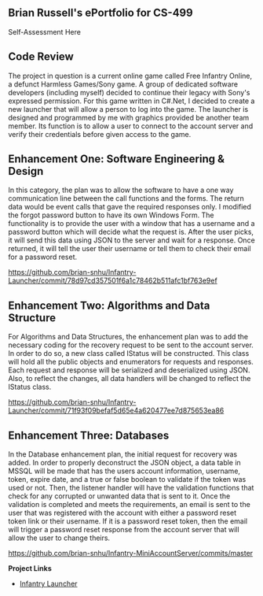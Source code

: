 ## Brian Russell's ePortfolio for CS-499

Self-Assessment Here

## Code Review
<p align="left">
    The project in question is a current online game called Free Infantry Online, a defunct Harmless Games/Sony game. A group of dedicated software developers (including myself) decided to continue their legacy with Sony's expressed permission. For this game written in C#.Net, I decided to create a new launcher that will allow a person to log into the game. The launcher is designed and programmed by me with graphics provided be another team member. Its function is to allow a user to connect to the account server and verify their credentials before given access to the game.
</p>

## Enhancement One: Software Engineering & Design
<p align="left">
    In this category, the plan was to allow the software to have a one way communication line between the call functions and the forms. The return data would be event calls that gave the required responses only. I modified the forgot password button to have its own Windows Form. The functionality is to provide the user with a window that has a username and a password button which will decide what the request is. After the user picks, it will send this data using JSON to the server and wait for a response. Once returned, it will tell the user their username or tell them to check their email for a password reset.
</p>

https://github.com/brian-snhu/Infantry-Launcher/commit/78d97cd357501f6a1c78462b511afc1bf763e9ef

## Enhancement Two: Algorithms and Data Structure
<p align="left">
    For Algorithms and Data Structures, the enhancement plan was to add the necessary coding for the recovery request to be sent to the account server. In order to do so, a new class called IStatus will be constructed. This class will hold all the public objects and enumerators for requests and responses. Each request and response will be serialized and deserialized using JSON. Also, to reflect the changes, all data handlers will be changed to reflect the IStatus class.  
</p>

https://github.com/brian-snhu/Infantry-Launcher/commit/71f93f09befaf5d65e4a620477ee7d875653ea86

## Enhancement Three: Databases
<p align="left">
    In the Database enhancement plan, the initial request for recovery was added. In order to properly deconstruct the JSON object, a data table in MSSQL will be made that has the users account information, username, token, expire date, and a true or false boolean to validate if the token was used or not. Then, the listener handler will have the validation functions that check for any corrupted or unwanted data that is sent to it. Once the validation is completed and meets the requirements, an email is sent to the user that was registered with the account with either a password reset token link or their username. If it is a password reset token, then the email will trigger a password reset response from the account server that will allow the user to change theirs.
</p>

https://github.com/brian-snhu/Infantry-MiniAccountServer/commits/master


**Project Links**<br>
* [Infantry Launcher](https://github.com/brian-snhu/Infantry-Launcher)<br>
